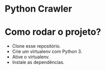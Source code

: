 # Python Crawler


# Como rodar o projeto?

* Clone esse repositório.
* Crie um virtualenv com Python 3.
* Ative o virtualenv.
* Instale as dependências.